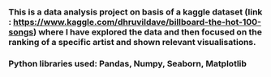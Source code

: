 ### This is a data analysis project on basis of a kaggle dataset (link : https://www.kaggle.com/dhruvildave/billboard-the-hot-100-songs) where I have explored the data and then focused on the ranking of a specific artist and shown relevant visualisations.

### Python libraries used: Pandas, Numpy, Seaborn, Matplotlib
